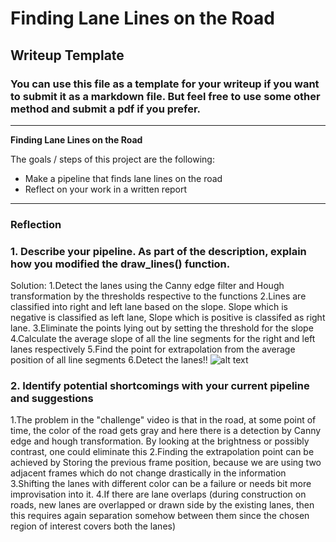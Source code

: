 # **Finding Lane Lines on the Road** 

## Writeup Template

### You can use this file as a template for your writeup if you want to submit it as a markdown file. But feel free to use some other method and submit a pdf if you prefer.

---

**Finding Lane Lines on the Road**

The goals / steps of this project are the following:
* Make a pipeline that finds lane lines on the road
* Reflect on your work in a written report


[//]: # (Image References)

[image1]: ./examples/grayscale.jpg "Grayscale"

---

### Reflection

### 1. Describe your pipeline. As part of the description, explain how you modified the draw_lines() function.

Solution:
1.Detect the lanes using the Canny edge filter and Hough transformation by the thresholds respective to the functions
2.Lines are classified into right and left lane based on the slope. Slope which is negative is classified as left lane, Slope which is positive is classifed as right lane.
3.Eliminate the points lying out by setting the threshold for the slope
4.Calculate the average slope of all the line segments for the right and left lanes respectively
5.Find the point for extrapolation from the average position of all line segments
6.Detect the lanes!!
![alt text][image1]


### 2. Identify potential shortcomings with your current pipeline and suggestions
1.The problem in the "challenge" video is that in the road, at some point of time, the color of the road gets gray and here there
is a detection by Canny edge and hough transformation. By looking at the brightness or possibly contrast, one could eliminate this
2.Finding the extrapolation point can be achieved by Storing the previous frame position, because we are using two adjacent frames which do not change drastically in the information
3.Shifting the lanes with different color can be a failure or needs bit more improvisation into it.
4.If there are lane overlaps (during construction on roads, new lanes are overlapped or drawn side by the existing lanes, then this requires again separation somehow between them since the chosen region of interest covers both the lanes)





